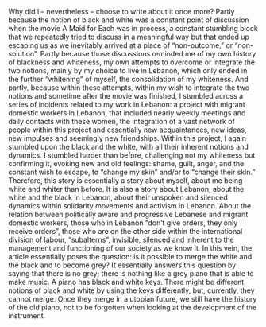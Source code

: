 Why did I – nevertheless – choose to write about it once more? Partly because the notion of black and white was a constant point of discussion when the movie A Maid for Each was in process, a constant stumbling block that we repeatedly tried to discuss in a meaningful way but that ended up escaping us as we inevitably arrived at a place of “non-outcome,” or “non-solution”. Partly because those discussions reminded me of my own history of blackness and whiteness, my own attempts to overcome or integrate the two notions, mainly by my choice to live in Lebanon, which only ended in the further “whitening” of myself, the consolidation of my whiteness. And partly, because within these attempts, within my wish to integrate the two notions and sometime after the movie was finished, I stumbled across a series of incidents related to my work in Lebanon: a project with migrant domestic workers in Lebanon, that included nearly weekly meetings and daily contacts with these women, the integration of a vast network of people within this project and essentially new acquaintances, new ideas, new impulses and seemingly new friendships. Within this project, I again stumbled upon the black and the white, with all their inherent notions and dynamics. I stumbled harder than before, challenging not my whiteness but confirming it, evoking new and old feelings: shame, guilt, anger, and the constant wish to escape, to “change my skin” and/or to “change their skin.” Therefore, this story is essentially a story about myself, about me being white and whiter than before. It is also a story about Lebanon, about the white and the black in Lebanon, about their unspoken and silenced dynamics within solidarity movements and activism in Lebanon. About the relation between politically aware and progressive Lebanese and migrant domestic workers, those who in Lebanon “don’t give orders, they only receive orders”, those who are on the other side within the international division of labour, “subalterns”, invisible, silenced and inherent to the management and functioning of our society as we know it. In this vein, the article essentially poses the question: is it possible to merge the white and the black and to become grey? It essentially answers this question by saying that there is no grey; there is nothing like a grey piano that is able to make music. A piano has black and white keys. There might be different notions of black and white by using the keys differently, but, currently, they cannot merge. Once they merge in a utopian future, we still have the history of the old piano, not to be forgotten when looking at the development of the instrument.
